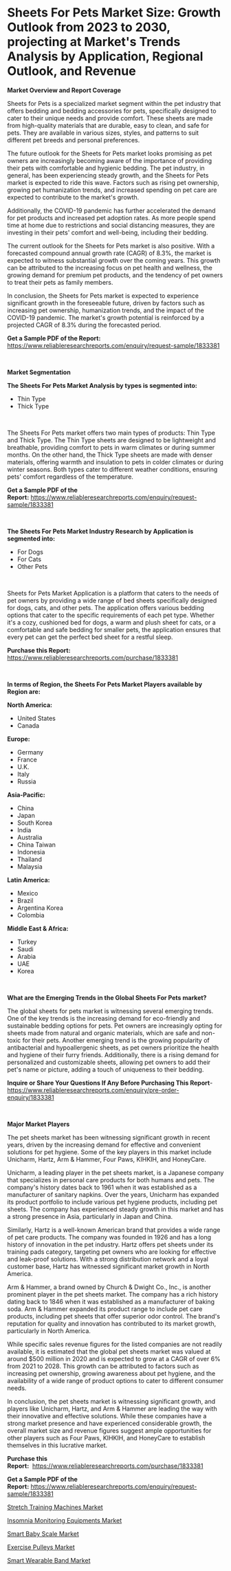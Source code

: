 <p><h1>Sheets For Pets Market Size: Growth Outlook from 2023 to 2030, projecting at Market's Trends Analysis by Application, Regional Outlook, and Revenue</h1></p><p><strong>Market Overview and Report Coverage</strong></p>
<p><p>Sheets for Pets is a specialized market segment within the pet industry that offers bedding and bedding accessories for pets, specifically designed to cater to their unique needs and provide comfort. These sheets are made from high-quality materials that are durable, easy to clean, and safe for pets. They are available in various sizes, styles, and patterns to suit different pet breeds and personal preferences.</p><p>The future outlook for the Sheets for Pets market looks promising as pet owners are increasingly becoming aware of the importance of providing their pets with comfortable and hygienic bedding. The pet industry, in general, has been experiencing steady growth, and the Sheets for Pets market is expected to ride this wave. Factors such as rising pet ownership, growing pet humanization trends, and increased spending on pet care are expected to contribute to the market's growth.</p><p>Additionally, the COVID-19 pandemic has further accelerated the demand for pet products and increased pet adoption rates. As more people spend time at home due to restrictions and social distancing measures, they are investing in their pets' comfort and well-being, including their bedding.</p><p>The current outlook for the Sheets for Pets market is also positive. With a forecasted compound annual growth rate (CAGR) of 8.3%, the market is expected to witness substantial growth over the coming years. This growth can be attributed to the increasing focus on pet health and wellness, the growing demand for premium pet products, and the tendency of pet owners to treat their pets as family members.</p><p>In conclusion, the Sheets for Pets market is expected to experience significant growth in the foreseeable future, driven by factors such as increasing pet ownership, humanization trends, and the impact of the COVID-19 pandemic. The market's growth potential is reinforced by a projected CAGR of 8.3% during the forecasted period.</p></p>
<p><strong>Get a Sample PDF of the Report:</strong> <a href="https://www.reliableresearchreports.com/enquiry/request-sample/1833381">https://www.reliableresearchreports.com/enquiry/request-sample/1833381</a></p>
<p>&nbsp;</p>
<p><strong>Market Segmentation</strong></p>
<p><strong>The Sheets For Pets Market Analysis by types is segmented into:</strong></p>
<p><ul><li>Thin Type</li><li>Thick Type</li></ul></p>
<p>&nbsp;</p>
<p><p>The Sheets For Pets market offers two main types of products: Thin Type and Thick Type. The Thin Type sheets are designed to be lightweight and breathable, providing comfort to pets in warm climates or during summer months. On the other hand, the Thick Type sheets are made with denser materials, offering warmth and insulation to pets in colder climates or during winter seasons. Both types cater to different weather conditions, ensuring pets' comfort regardless of the temperature.</p></p>
<p><strong>Get a Sample PDF of the Report:</strong>&nbsp;<a href="https://www.reliableresearchreports.com/enquiry/request-sample/1833381">https://www.reliableresearchreports.com/enquiry/request-sample/1833381</a></p>
<p>&nbsp;</p>
<p><strong>The Sheets For Pets Market Industry Research by Application is segmented into:</strong></p>
<p><ul><li>For Dogs</li><li>For Cats</li><li>Other Pets</li></ul></p>
<p>&nbsp;</p>
<p><p>Sheets for Pets Market Application is a platform that caters to the needs of pet owners by providing a wide range of bed sheets specifically designed for dogs, cats, and other pets. The application offers various bedding options that cater to the specific requirements of each pet type. Whether it's a cozy, cushioned bed for dogs, a warm and plush sheet for cats, or a comfortable and safe bedding for smaller pets, the application ensures that every pet can get the perfect bed sheet for a restful sleep.</p></p>
<p><strong>Purchase this Report:</strong>&nbsp; <a href="https://www.reliableresearchreports.com/purchase/1833381">https://www.reliableresearchreports.com/purchase/1833381</a></p>
<p>&nbsp;</p>
<p><strong>In terms of Region, the Sheets For Pets Market Players available by Region are:</strong></p>
<p>
    <p> <strong> North America: </strong>
        <ul>
            <li>United States</li>
            <li>Canada</li>
        </ul>
        </p> 
    <p> <strong> Europe: </strong>
        <ul>
            <li>Germany</li>
            <li>France</li>
            <li>U.K.</li>
            <li>Italy</li>
            <li>Russia</li>
        </ul>
        </p> 
    <p> <strong> Asia-Pacific: </strong>
        <ul>
            <li>China</li>
            <li>Japan</li>
            <li>South Korea</li>
            <li>India</li>
            <li>Australia</li>
            <li>China Taiwan</li>
            <li>Indonesia</li>
            <li>Thailand</li>
            <li>Malaysia</li>
        </ul>
        </p> 
    <p> <strong> Latin America: </strong>
        <ul>
            <li>Mexico</li>
            <li>Brazil</li>
            <li>Argentina Korea</li>
            <li>Colombia</li>
        </ul>
        </p> 
    <p> <strong> Middle East & Africa: </strong>
        <ul>
            <li>Turkey</li>
            <li>Saudi</li>
            <li>Arabia</li>
            <li>UAE</li>
            <li>Korea</li>
        </ul>
    </p>
    </p>
<p>&nbsp;</p>
<p><strong>What are the Emerging Trends in the Global Sheets For Pets market?</strong></p>
<p><p>The global sheets for pets market is witnessing several emerging trends. One of the key trends is the increasing demand for eco-friendly and sustainable bedding options for pets. Pet owners are increasingly opting for sheets made from natural and organic materials, which are safe and non-toxic for their pets. Another emerging trend is the growing popularity of  antibacterial and hypoallergenic sheets, as pet owners prioritize the health and hygiene of their furry friends. Additionally, there is a rising demand for personalized and customizable sheets, allowing pet owners to add their pet's name or picture, adding a touch of uniqueness to their bedding.</p></p>
<p><strong>Inquire or Share Your Questions If Any Before Purchasing This Report</strong>- <a href="https://www.reliableresearchreports.com/enquiry/pre-order-enquiry/1833381">https://www.reliableresearchreports.com/enquiry/pre-order-enquiry/1833381</a></p>
<p>&nbsp;</p>
<p><strong>Major Market Players</strong></p>
<p><p>The pet sheets market has been witnessing significant growth in recent years, driven by the increasing demand for effective and convenient solutions for pet hygiene. Some of the key players in this market include Unicharm, Hartz, Arm & Hammer, Four Paws, KIHKIH, and HoneyCare.</p><p>Unicharm, a leading player in the pet sheets market, is a Japanese company that specializes in personal care products for both humans and pets. The company's history dates back to 1961 when it was established as a manufacturer of sanitary napkins. Over the years, Unicharm has expanded its product portfolio to include various pet hygiene products, including pet sheets. The company has experienced steady growth in this market and has a strong presence in Asia, particularly in Japan and China.</p><p>Similarly, Hartz is a well-known American brand that provides a wide range of pet care products. The company was founded in 1926 and has a long history of innovation in the pet industry. Hartz offers pet sheets under its training pads category, targeting pet owners who are looking for effective and leak-proof solutions. With a strong distribution network and a loyal customer base, Hartz has witnessed significant market growth in North America.</p><p>Arm & Hammer, a brand owned by Church & Dwight Co., Inc., is another prominent player in the pet sheets market. The company has a rich history dating back to 1846 when it was established as a manufacturer of baking soda. Arm & Hammer expanded its product range to include pet care products, including pet sheets that offer superior odor control. The brand's reputation for quality and innovation has contributed to its market growth, particularly in North America.</p><p>While specific sales revenue figures for the listed companies are not readily available, it is estimated that the global pet sheets market was valued at around $500 million in 2020 and is expected to grow at a CAGR of over 6% from 2021 to 2028. This growth can be attributed to factors such as increasing pet ownership, growing awareness about pet hygiene, and the availability of a wide range of product options to cater to different consumer needs.</p><p>In conclusion, the pet sheets market is witnessing significant growth, and players like Unicharm, Hartz, and Arm & Hammer are leading the way with their innovative and effective solutions. While these companies have a strong market presence and have experienced considerable growth, the overall market size and revenue figures suggest ample opportunities for other players such as Four Paws, KIHKIH, and HoneyCare to establish themselves in this lucrative market.</p></p>
<p><strong>Purchase this Report:</strong>&nbsp;&nbsp;<a href="https://www.reliableresearchreports.com/purchase/1833381">https://www.reliableresearchreports.com/purchase/1833381</a></p>
<p></p>
<p><strong>Get a Sample PDF of the Report:</strong>&nbsp;<a href="https://www.reliableresearchreports.com/enquiry/request-sample/1833381">https://www.reliableresearchreports.com/enquiry/request-sample/1833381</a></p>
<p><p><a href="https://medium.com/@jamesromero59/stretch-training-machines-market-insight-market-trends-growth-forecasted-from-2023-to-2030-5b5cd1ac3bb8">Stretch Training Machines Market</a></p><p><a href="https://www.linkedin.com/pulse/insomnia-monitoring-equipments-market-size-share-amp-trends-analysis/">Insomnia Monitoring Equipments Market</a></p><p><a href="https://www.linkedin.com/pulse/smart-baby-scale-market-share-amp-new-trends-analysis-report/">Smart Baby Scale Market</a></p><p><a href="https://medium.com/@dennisoliver07/exercise-pulleys-market-size-market-outlook-and-market-forecast-2023-to-2030-d0b6530a1c4c">Exercise Pulleys Market</a></p><p><a href="https://www.linkedin.com/pulse/smart-wearable-band-market-insights-players-forecast-till/">Smart Wearable Band Market</a></p></p>